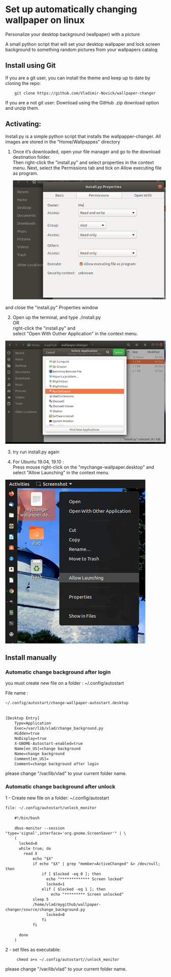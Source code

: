 # Set up automatically changing wallpaper on linux
Personalize your desktop background (wallpaper) with a picture

A small python script that will set your desktop wallpaper and lock screen background to something random pictures from your wallpapers catalog


## Install using Git

If you are a git user, you can install the theme and keep up to date by cloning the repo:

		git clone https://github.com/Vladimir-Novick/wallpaper-changer

If you are a not git user:
  Download using the GitHub .zip download option and unzip them.

## Activating: 

Install.py is a simple python script that installs the wallpapper-changer.
All images are stored in the "Home/Wallpappes" directory

1) Once it’s downloaded, open your file manager and go to the download destination folder.    
Then right-click the "install.py" and select properties in the context menu.
Next, select the Permissions tab and tick on Allow executing file as program.  

   ![check permissions](/img/permissions.png)
   
and close the "install.py" Properties window
 

2) Open up the terminal, and type ./install.py   
 OR   
 right-click the "install.py" and   
  select "Open With Outher Application" in the context menu.
  
 ![run installer](/img/run_install.png)

3) try run install.py again

4) For Ubuntu 19.04, 19.10 :  
 Press mouse right-click on the "mychange-wallpaper.desktop" and select "Allow Launching" in the context menu.
 
![run installer](/img/allow_launching.png)



## Install manually

### Automatic change background after login

you must create new file on a folder : ~/.config/autostart

File name :
    
	~/.config/autostart/change-wallpaper-autostart.desktop


	[Desktop Entry]
		Type=Application
		Exec=/var/lib/vlad/change_background.py
		Hidden=true
		NoDisplay=true
		X-GNOME-Autostart-enabled=true
		Name[en_US]=change background
		Name=change background
		Comment[en_US]=
		Comment=change background after login

please change "/var/lib/vlad" to your current folder name.

### Automatic change background after unlock

1 - Create new file on a folder: ~/.config/autostart
     

    file: ~/.config/autostart/unlock_monitor

        #!/bin/bash

        dbus-monitor --session "type='signal',interface='org.gnome.ScreenSaver'" | \
        (
          locked=0
          while true; do
            read X
                echo "$X"
                if echo "$X" | grep "member=ActiveChanged" &> /dev/null; then
                    if [ $locked -eq 0 ]; then
                      echo "************* Screen locked"
                      locked=1
                    elif [ $locked -eq 1 ]; then
                        echo "********* Screen unlocked"
                sleep 5
                /home/vlad/mygithub/wallpaper-changer/source/change_background.py
                      locked=0
                    fi
                fi

          done
        )

2  - set files as executable:

			
		 chmod a+x ~/.config/autostart//unlock_monitor
			

please change "/var/lib/vlad" to your current folder name.








  


